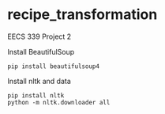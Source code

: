 # recipe_transformation
EECS 339 Project 2

Install BeautifulSoup

    pip install beautifulsoup4
    
Install nltk and data
    
    pip install nltk
    python -m nltk.downloader all